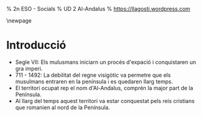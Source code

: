% 2n ESO - Socials
% UD 2 Al-Andalus
% https://llagosti.wordpress.com

\newpage

# Introducció

- Segle VII: Els mulusmans iniciarn un procés d'expació i conquistaren un gra imperi.
- 711 - 1492: La debilitat del regne visigòtic va permetre que els musulmans entraren en la península i es quedaren llarg temps.
- El territori ocupat rep el nom d'Al-Andalus, comprén la major part de la Península.
- Al llarg del temps aquest territori va estar conquestat pels reis cristians que romanien al nord de la Península.

